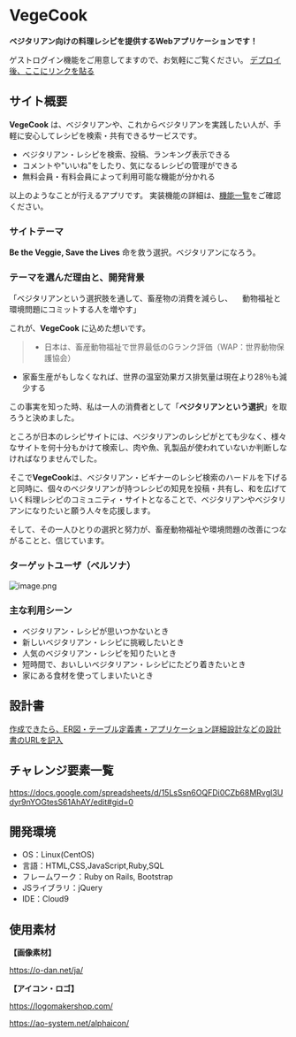 # VegeCook
**ベジタリアン向けの料理レシピを提供するWebアプリケーションです！**

ゲストログイン機能をご用意してますので、お気軽にご覧ください。
[デプロイ後、ここにリンクを貼る]()

## サイト概要
**VegeCook** は、ベジタリアンや、これからベジタリアンを実践したい人が、手軽に安心してレシピを検索・共有できるサービスです。

- ベジタリアン・レシピを検索、投稿、ランキング表示できる
- コメントや"いいね"をしたり、気になるレシピの管理ができる
- 無料会員・有料会員によって利用可能な機能が分かれる

以上のようなことが行えるアプリです。
実装機能の詳細は、[機能一覧](#チャレンジ要素一覧)をご確認ください。

### サイトテーマ

**Be the Veggie, Save the Lives**
命を救う選択。ベジタリアンになろう。

### テーマを選んだ理由と、開発背景

「ベジタリアンという選択肢を通して、畜産物の消費を減らし、
　動物福祉と環境問題にコミットする人を増やす」

これが、**VegeCook** に込めた想いです。

>- 日本は、畜産動物福祉で世界最低のGランク評価（WAP：世界動物保護協会）
- 家畜生産がもしなくなれば、世界の温室効果ガス排気量は現在より28％も減少する

この事実を知った時、私は一人の消費者として「**ベジタリアンという選択**」を取ろうと決めました。

ところが日本のレシピサイトには、ベジタリアンのレシピがとても少なく、様々なサイトを何十分もかけて検索し、肉や魚、乳製品が使われていないか判断しなければなりませんでした。

そこで**VegeCook**は、ベジタリアン・ビギナーのレシピ検索のハードルを下げると同時に、個々のベジタリアンが持つレシピの知見を投稿・共有し、和を広げていく料理レシピのコミュニティ・サイトとなることで、ベジタリアンやベジタリアンになりたいと願う人々を応援します。

そして、その一人ひとりの選択と努力が、畜産動物福祉や環境問題の改善につながることと、信じています。

### ターゲットユーザ（ペルソナ）
![image.png](https://qiita-image-store.s3.ap-northeast-1.amazonaws.com/0/1215197/d50b0439-e8ae-c5ae-957f-c41eb04184a8.png)

### 主な利用シーン
- ベジタリアン・レシピが思いつかないとき
- 新しいベジタリアン・レシピに挑戦したいとき
- 人気のベジタリアン・レシピを知りたいとき
- 短時間で、おいしいベジタリアン・レシピにたどり着きたいとき
- 家にある食材を使ってしまいたいとき

## 設計書
[作成できたら、ER図・テーブル定義書・アプリケーション詳細設計などの設計書のURLを記入]()

## チャレンジ要素一覧
<https://docs.google.com/spreadsheets/d/15LsSsn6OQFDi0CZb68MRvgI3Udyr9nYOGtesS61AhAY/edit#gid=0>

## 開発環境
- OS：Linux(CentOS)
- 言語：HTML,CSS,JavaScript,Ruby,SQL
- フレームワーク：Ruby on Rails, Bootstrap
- JSライブラリ：jQuery
- IDE：Cloud9

## 使用素材
**【画像素材】**

<https://o-dan.net/ja/>

**【アイコン・ロゴ】**

<https://logomakershop.com/>

<https://ao-system.net/alphaicon/>